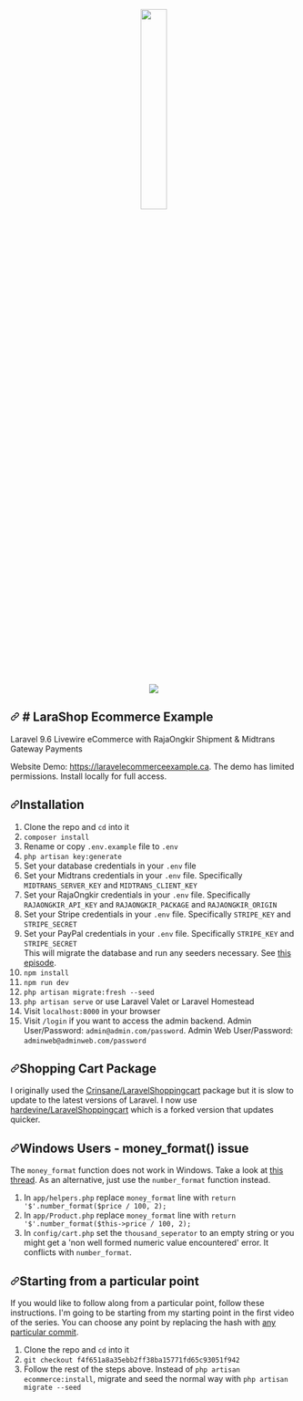 <p dir="auto" align="center"><a href="http://www.ruangsebelah.com/" rel="nofollow"><img src="https://i.postimg.cc/NLvHNwcR/logo-top-1.png" style="max-width: 30%;" width="30%"></a></p>

<p dir="auto" align="center"><a href="https://i.postimg.cc/ydfjrxQc/Fire-Shot-Capture-036-Lara-Shop-Home-localhost.png/" rel="nofollow"><img src="https://i.postimg.cc/ydfjrxQc/Fire-Shot-Capture-036-Lara-Shop-Home-localhost.png" style="max-width: 100%;"></a></p>

<div data-target="readme-toc.content" class="Box-body px-5 pb-5">
            <article class="markdown-body entry-content container-lg" itemprop="text">
<h1 dir="auto"><a id="user-content-laravel-ecommerce-example" class="anchor" aria-hidden="true" href="#laravel-ecommerce-example"><svg class="octicon octicon-link" viewBox="0 0 16 16" version="1.1" width="16" height="16" aria-hidden="true"><path fill-rule="evenodd" d="M7.775 3.275a.75.75 0 001.06 1.06l1.25-1.25a2 2 0 112.83 2.83l-2.5 2.5a2 2 0 01-2.83 0 .75.75 0 00-1.06 1.06 3.5 3.5 0 004.95 0l2.5-2.5a3.5 3.5 0 00-4.95-4.95l-1.25 1.25zm-4.69 9.64a2 2 0 010-2.83l2.5-2.5a2 2 0 012.83 0 .75.75 0 001.06-1.06 3.5 3.5 0 00-4.95 0l-2.5 2.5a3.5 3.5 0 004.95 4.95l1.25-1.25a.75.75 0 00-1.06-1.06l-1.25 1.25a2 2 0 01-2.83 0z"></path></svg></a>
# LaraShop Ecommerce Example</h1>
<p> Laravel 9.6 Livewire eCommerce with RajaOngkir Shipment & Midtrans Gateway Payments</p>
<p dir="auto">Website Demo: <a href="https://www.youtube.com/watch?v=cqPpYAMMcmk&t=54s" rel="nofollow">https://laravelecommerceexample.ca</a>. The demo has limited permissions. Install locally for full access.</p>
<h2 dir="auto"><a id="user-content-installation" class="anchor" aria-hidden="true" href="#installation"><svg class="octicon octicon-link" viewBox="0 0 16 16" version="1.1" width="16" height="16" aria-hidden="true"><path fill-rule="evenodd" d="M7.775 3.275a.75.75 0 001.06 1.06l1.25-1.25a2 2 0 112.83 2.83l-2.5 2.5a2 2 0 01-2.83 0 .75.75 0 00-1.06 1.06 3.5 3.5 0 004.95 0l2.5-2.5a3.5 3.5 0 00-4.95-4.95l-1.25 1.25zm-4.69 9.64a2 2 0 010-2.83l2.5-2.5a2 2 0 012.83 0 .75.75 0 001.06-1.06 3.5 3.5 0 00-4.95 0l-2.5 2.5a3.5 3.5 0 004.95 4.95l1.25-1.25a.75.75 0 00-1.06-1.06l-1.25 1.25a2 2 0 01-2.83 0z"></path></svg></a>Installation</h2>
<ol dir="auto">
<li>Clone the repo and <code>cd</code> into it</li>
<li><code>composer install</code></li>
<li>Rename or copy <code>.env.example</code> file to <code>.env</code></li>
<li><code>php artisan key:generate</code></li>
<li>Set your database credentials in your <code>.env</code> file</li>
<li>Set your Midtrans credentials in your <code>.env</code> file. Specifically <code>MIDTRANS_SERVER_KEY</code> and <code>MIDTRANS_CLIENT_KEY</code></li>
<li>Set your RajaOngkir credentials in your <code>.env</code> file. Specifically <code>RAJAONGKIR_API_KEY</code> and <code>RAJAONGKIR_PACKAGE</code></code> and <code>RAJAONGKIR_ORIGIN</code></li>
<li>Set your Stripe credentials in your <code>.env</code> file. Specifically <code>STRIPE_KEY</code> and <code>STRIPE_SECRET</code></li>            
<li>Set your PayPal credentials in your <code>.env</code> file. Specifically <code>STRIPE_KEY</code> and <code>STRIPE_SECRET</code></li> This will migrate the database and run any seeders necessary. See <a href="https://www.youtube.com/watch?v=xfSks-NdHPw&list=PLz_YkiqIHesvPtvLl2Wz5FtuW44dBt199" rel="nofollow">this episode</a>.</li>
<li><code>npm install</code></li>
<li><code>npm run dev</code></li>
<li><code>php artisan migrate:fresh --seed</code></li>
<li><code>php artisan serve</code> or use Laravel Valet or Laravel Homestead</li>
<li>Visit <code>localhost:8000</code> in your browser</li>
<li>Visit <code>/login</code> if you want to access the admin backend. Admin User/Password: <code>admin@admin.com/password</code>. Admin Web User/Password: <code>adminweb@adminweb.com/password</code></li>
</ol>
<h2 dir="auto"><a id="user-content-shopping-cart-package" class="anchor" aria-hidden="true" href="#shopping-cart-package"><svg class="octicon octicon-link" viewBox="0 0 16 16" version="1.1" width="16" height="16" aria-hidden="true"><path fill-rule="evenodd" d="M7.775 3.275a.75.75 0 001.06 1.06l1.25-1.25a2 2 0 112.83 2.83l-2.5 2.5a2 2 0 01-2.83 0 .75.75 0 00-1.06 1.06 3.5 3.5 0 004.95 0l2.5-2.5a3.5 3.5 0 00-4.95-4.95l-1.25 1.25zm-4.69 9.64a2 2 0 010-2.83l2.5-2.5a2 2 0 012.83 0 .75.75 0 001.06-1.06 3.5 3.5 0 00-4.95 0l-2.5 2.5a3.5 3.5 0 004.95 4.95l1.25-1.25a.75.75 0 00-1.06-1.06l-1.25 1.25a2 2 0 01-2.83 0z"></path></svg></a>Shopping Cart Package</h2>
<p dir="auto">I originally used the <a href="https://github.com/Crinsane/LaravelShoppingcart">Crinsane/LaravelShoppingcart</a> package but it is slow to update to the latest versions of Laravel. I now use <a href="https://github.com/hardevine/LaravelShoppingcart">hardevine/LaravelShoppingcart</a> which is a forked version that updates quicker.</p>
<h2 dir="auto"><a id="user-content-windows-users---money_format-issue" class="anchor" aria-hidden="true" href="#windows-users---money_format-issue"><svg class="octicon octicon-link" viewBox="0 0 16 16" version="1.1" width="16" height="16" aria-hidden="true"><path fill-rule="evenodd" d="M7.775 3.275a.75.75 0 001.06 1.06l1.25-1.25a2 2 0 112.83 2.83l-2.5 2.5a2 2 0 01-2.83 0 .75.75 0 00-1.06 1.06 3.5 3.5 0 004.95 0l2.5-2.5a3.5 3.5 0 00-4.95-4.95l-1.25 1.25zm-4.69 9.64a2 2 0 010-2.83l2.5-2.5a2 2 0 012.83 0 .75.75 0 001.06-1.06 3.5 3.5 0 00-4.95 0l-2.5 2.5a3.5 3.5 0 004.95 4.95l1.25-1.25a.75.75 0 00-1.06-1.06l-1.25 1.25a2 2 0 01-2.83 0z"></path></svg></a>Windows Users - money_format() issue</h2>
<p dir="auto">The <code>money_format</code> function does not work in Windows. Take a look at <a href="https://stackoverflow.com/questions/6369887/alternative-to-money-format-function-in-php-on-windows-platform/18990145" rel="nofollow">this thread</a>. As an alternative, just use the <code>number_format</code> function instead.</p>
<ol dir="auto">
<li>In <code>app/helpers.php</code> replace <code>money_format</code> line with <code>return '$'.number_format($price / 100, 2);</code></li>
<li>In <code>app/Product.php</code> replace <code>money_format</code> line with <code>return '$'.number_format($this-&gt;price / 100, 2);</code></li>
<li>In <code>config/cart.php</code> set the <code>thousand_seperator</code> to an empty string or you might get a 'non well formed numeric value encountered' error. It conflicts with <code>number_format</code>.</li>
</ol>
<h2 dir="auto"><a id="user-content-starting-from-a-particular-point" class="anchor" aria-hidden="true" href="#starting-from-a-particular-point"><svg class="octicon octicon-link" viewBox="0 0 16 16" version="1.1" width="16" height="16" aria-hidden="true"><path fill-rule="evenodd" d="M7.775 3.275a.75.75 0 001.06 1.06l1.25-1.25a2 2 0 112.83 2.83l-2.5 2.5a2 2 0 01-2.83 0 .75.75 0 00-1.06 1.06 3.5 3.5 0 004.95 0l2.5-2.5a3.5 3.5 0 00-4.95-4.95l-1.25 1.25zm-4.69 9.64a2 2 0 010-2.83l2.5-2.5a2 2 0 012.83 0 .75.75 0 001.06-1.06 3.5 3.5 0 00-4.95 0l-2.5 2.5a3.5 3.5 0 004.95 4.95l1.25-1.25a.75.75 0 00-1.06-1.06l-1.25 1.25a2 2 0 01-2.83 0z"></path></svg></a>Starting from a particular point</h2>
<p dir="auto">If you would like to follow along from a particular point, follow these instructions. I'm going to be starting from my starting point in the first video of the series. You can choose any point by replacing the hash with <a href="https://github.com/drehimself/laravel-ecommerce-example/commits/master">any particular commit</a>.</p>
<ol dir="auto">
<li>Clone the repo and <code>cd</code> into it</li>
<li><code>git checkout f4f651a8a35ebb2ff38ba15771fd65c93051f942</code></li>
<li>Follow the rest of the steps above. Instead of <code>php artisan ecommerce:install</code>, migrate and seed the normal way with <code>php artisan migrate --seed</code></li>
</ol>
</article>
          </div>
